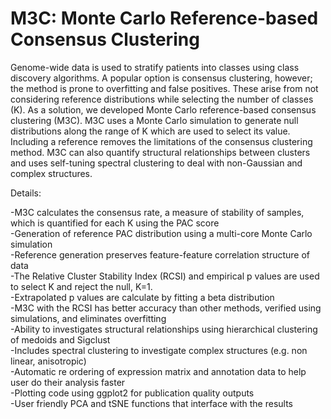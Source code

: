 # M3C: Monte Carlo Reference-based Consensus Clustering

Genome-wide data is used to stratify patients into classes using class discovery algorithms. A popular option is consensus clustering, however; the method is prone to overfitting and false positives. These arise from not considering reference distributions while selecting the number of classes (K). As a solution, we developed Monte Carlo reference-based consensus clustering (M3C). M3C uses a Monte Carlo simulation to generate null distributions along the range of K which are used to select its value. Including a reference removes the limitations of the consensus clustering method. M3C can also quantify structural relationships between clusters and uses self-tuning spectral clustering to deal with non-Gaussian and complex structures.

Details:  
  
-M3C calculates the consensus rate, a measure of stability of samples, which is quantified for each K using the PAC score  
-Generation of reference PAC distribution using a multi-core Monte Carlo simulation  
-Reference generation preserves feature-feature correlation structure of data  
-The Relative Cluster Stability Index (RCSI) and empirical p values are used to select K and reject the null, K=1.   
-Extrapolated p values are calculate by fitting a beta distribution  
-M3C with the RCSI has better accuracy than other methods, verified using simulations, and eliminates overfitting  
-Ability to investigates structural relationships using hierarchical clustering of medoids and Sigclust  
-Includes spectral clustering to investigate complex structures (e.g. non linear, anisotropic)    
-Automatic re ordering of expression matrix and annotation data to help user do their analysis faster  
-Plotting code using ggplot2 for publication quality outputs  
-User friendly PCA and tSNE functions that interface with the results

